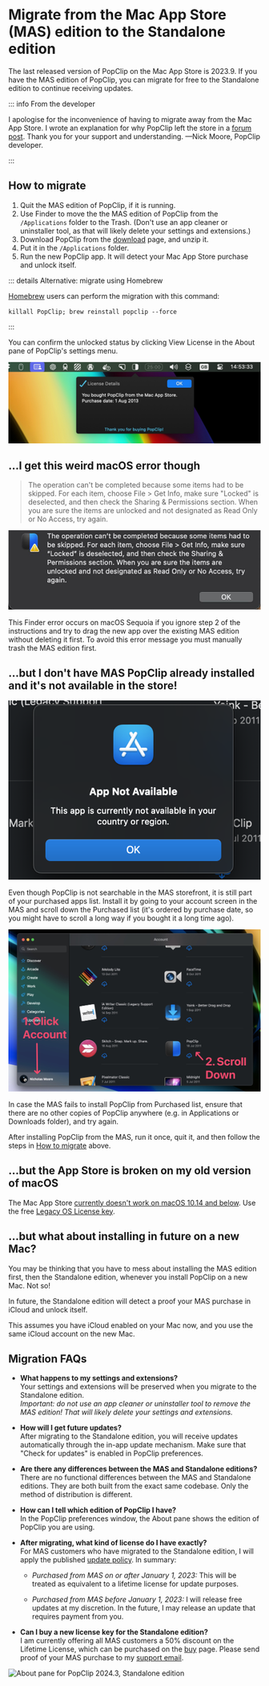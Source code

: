 # Migrate from the Mac App Store (MAS) edition to the Standalone edition

The last released version of PopClip on the Mac App Store is 2023.9. If you have
the MAS edition of PopClip, you can migrate for free to the Standalone edition
to continue receiving updates.

::: info From the developer

I apologise for the inconvenience of having to migrate away from the Mac App
Store. I wrote an explanation for why PopClip left the store in a
[forum post](https://forum.popclip.app/t/popclip-is-leaving-the-mac-app-store/2188).
Thank you for your support and understanding. —Nick Moore, PopClip developer.

:::

## How to migrate

1. Quit the MAS edition of PopClip, if it is running.
2. Use Finder to move the the MAS edition of PopClip from the `/Applications`
   folder to the Trash. (Don't use an app cleaner or uninstaller tool, as that
   will likely delete your settings and extensions.)
3. Download PopClip from the [download](/download) page, and unzip it.
4. Put it in the `/Applications` folder.
5. Run the new PopClip app. It will detect your Mac App Store purchase and
   unlock itself.

::: details Alternative: migrate using Homebrew

[Homebrew](https://brew.sh/) users can perform the migration with this command:

```
killall PopClip; brew reinstall popclip --force
```

:::

You can confirm the unlocked status by clicking View License in the About pane
of PopClip's settings menu.

![](./media/shot-mas-license-2.jpg "Standalone edition recognizing the MAS purchase")

## ...I get this weird macOS error though

> The operation can't be completed because some items had to be skipped. For
> each item, choose File > Get Info, make sure "Locked" is deselected, and then
> check the Sharing & Permissions section. When you are sure the items are
> unlocked and not designated as Read Only or No Access, try again.

![](./media/shot-operation-locked-error.jpg "Error message when replacing the PopClip app without deleting the old one first")

This Finder error occurs on macOS Sequoia if you ignore step 2 of the
instructions and try to drag the new app over the existing MAS edition without
deleting it first. To avoid this error message you must manually trash the MAS
edition first.

## ...but I don't have MAS PopClip already installed and it's not available in the store!

![](./media/shot-app-not-available.png#prefs "App not available? No problem, find it in your Account's purchased list.")

Even though PopClip is not searchable in the MAS storefront, it is still part of
your purchased apps list. Install it by going to your account screen in the MAS
and scroll down the Purchased list (it's ordered by purchase date, so you might
have to scroll a long way if you bought it a long time ago).

![](./media/shot-mas-account.jpg "Find PopClip in the Purchased list of your Mac App Store account.")

In case the MAS fails to install PopClip from Purchased list, ensure that there
are no other copies of PopClip anywhere (e.g. in Applications or Downloads
folder), and try again.

After installing PopClip from the MAS, run it once, quit it, and then follow the
steps in [How to migrate](#how-to-migrate) above.

## ...but the App Store is broken on my old version of macOS

The Mac App Store
[currently doesn't work on macOS 10.14 and below](https://mjtsai.com/blog/2025/02/06/mac-app-store-broken-on-macos-10-14-and-earlier/).
Use the free [Legacy OS License key](/download#license-key-for-legacy-macos).

## ...but what about installing in future on a new Mac?

You may be thinking that you have to mess about installing the MAS edition
first, then the Standalone edition, whenever you install PopClip on a new Mac.
Not so!

In future, the Standalone edition will detect a proof your MAS purchase in
iCloud and unlock itself.

This assumes you have iCloud enabled on your Mac now, and you use the same
iCloud account on the new Mac.

## Migration FAQs

- **What happens to my settings and extensions?**<br>Your settings and
  extensions will be preserved when you migrate to the Standalone edition.<br>
  _Important: do not use an app cleaner or uninstaller tool to remove the MAS
  edition! That will likely delete your settings and extensions._

- **How will I get future updates?**<br>After migrating to the Standalone
  edition, you will receive updates automatically through the in-app update
  mechanism. Make sure that "Check for updates" is enabled in PopClip
  preferences.

- **Are there any differences between the MAS and Standalone editions?**
  <br>There are no functional differences between the MAS and Standalone
  editions. They are both built from the exact same codebase. Only the method of
  distribution is different.

- **How can I tell which edition of PopClip I have?**<br>In the PopClip
  preferences window, the About pane shows the edition of PopClip you are using.

- **After migrating, what kind of license do I have exactly?**<br>For MAS
  customers who have migrated to the Standalone edition, I will apply the
  published [update policy](/terms#update-policy). In summary:

  - _Purchased from MAS on or after January 1, 2023:_ This will be treated as
    equivalent to a lifetime license for update purposes.

  - _Purchased from MAS before January 1, 2023:_ I will release free updates at
    my discretion. In the future, I may release an update that requires payment
    from you.

- **Can I buy a new license key for the Standalone edition?**<br>I am currently
  offering all MAS customers a 50% discount on the Lifetime License, which can
  be purchased on the [buy](/buy) page. Please send proof of your MAS purchase
  to my [support email](/support).

![](./media/shot-2024-3-about.png "About pane for PopClip 2024.3, Standalone edition")
